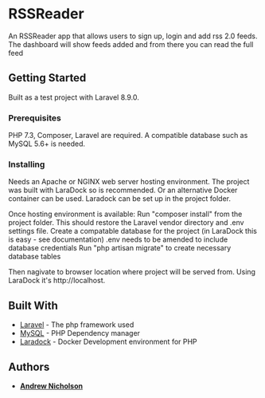 # RSSReader

An RSSReader app that allows users to sign up, login and add rss 2.0 feeds.
The dashboard will show feeds added and from there you can read the full feed

## Getting Started

Built as a test project with Laravel 8.9.0.

### Prerequisites

PHP 7.3, Composer, Laravel are required. A compatible database such as MySQL 5.6+ is needed.

### Installing
Needs an Apache or NGINX web server hosting environment. The project was built with LaraDock so is recommended. Or an alternative Docker container can be used.
Laradock can be set up in the project folder.

Once hosting environment is available:
Run "composer install" from the project folder. This should restore the Laravel vendor directory and .env settings file.
Create a compatable database for the project (in LaraDock this is easy - see documentation)
.env needs to be amended to include database credentials
Run "php artisan migrate" to create necessary database tables

Then nagivate to browser location where project will be served from. Using LaraDock it's http://localhost.

## Built With

* [Laravel](https://laravel.com/) - The php framework used
* [MySQL](https://getcomposer.org/) - PHP Dependency manager
* [Laradock](https://laradock.io/) - Docker Development environment for PHP

## Authors

* **[Andrew Nicholson](https://github.com/agdnicholson)**